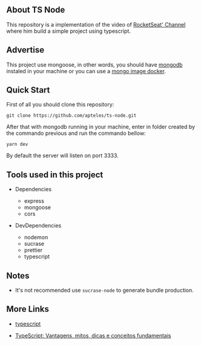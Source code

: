 ## About TS Node

This repository is a implementation of the video of [RocketSeat' Channel](https://www.youtube.com/watch?v=aTf8QTjw4RE) where him build a simple
project using typescript.

## Advertise

This project use mongoose, in other words, you should have [mongodb](https://www.mongodb.com/) instaled in your machine or
you can use a [mongo image docker](https://hub.docker.com/_/mongo).

## Quick Start

First of all you should clone this repository:

```
git clone https://github.com/apteles/ts-node.git

```

After that with mongodb running in your machine, enter in folder created by the commando previous and run the commando bellow:

```
yarn dev

```

By default the server will listen on port 3333.

## Tools used in this project

- Dependencies

  - express
  - mongoose
  - cors

- DevDependencies
  - nodemon
  - sucrase
  - prettier
  - typescript

## Notes

- It's not recommended use `sucrase-node` to generate bundle production.

## More Links

- [typescript](https://www.typescriptlang.org/)

- [TypeScript: Vantagens, mitos, dicas e conceitos fundamentais](https://blog.rocketseat.com.br/typescript-vantagens-mitos-conceitos/)
